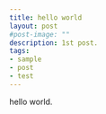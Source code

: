 ```yaml
---
title: hello world
layout: post
#post-image: ""
description: 1st post.
tags:
- sample
- post
- test
---
```


hello world.

